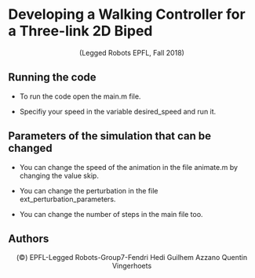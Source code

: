 # Developing a Walking Controller for a Three-link 2D Biped
<p> <center> (Legged Robots EPFL, Fall 2018)</center>  </p>

## Running the code
* To run the code open the main.m file.</p>

* Specifiy your speed in the variable desired_speed and run it.</p>

## Parameters of the simulation that can be changed
* You can change the speed of the animation in the file animate.m by changing the value skip.</p>

* You can change the perturbation in the file ext_perturbation_parameters.</p>

* You can change the number of steps in the main file too.</p>

## Authors
<p> <center> (©) EPFL-Legged Robots-Group7-Fendri Hedi Guilhem Azzano Quentin Vingerhoets </center> </p>
